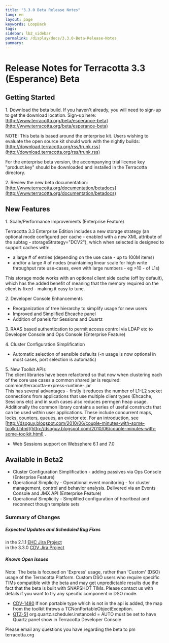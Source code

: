 ```yaml
---
title: "3.3.0 Beta Release Notes"
lang: en
layout: page
keywords: LoopBack
tags:
sidebar: lb2_sidebar
permalink: /display/docs/3.3.0-Beta-Release-Notes
summary:
---
```


# Release Notes for Terracotta 3.3 (Esperance) Beta

## Getting Started

1\. Download the beta build. If you haven't already, you will need to sign-up to get the download location. Sign-up here: [http://www.terracotta.org/beta/esperance-beta](http://www.terracotta.org/beta/esperance-beta)

NOTE: This beta is based around the enterprise kit. Users wishing to evaluate the open source kit should work with the nightly builds: [http://download.terracotta.org/rss/trunk.rss](http://download.terracotta.org/rss/trunk.rss)

For the enterprise beta version, the accompanying trial license key "product.key" should be downloaded and installed in the Terracotta directory.

2\. Review the new beta documentation: [http://www.terracotta.org/documentation/betadocs](http://www.terracotta.org/documentation/betadocs)

## New Features

1\. Scale/Performance Improvements (Enterprise Feature)

Terracotta 3.3 Enterprise Edition includes a new storage strategy (an optional mode configured per cache - enabled with a new XML attribute of the <terracotta> subtag - storageStrategy="DCV2"), which when selected is designed to support caches with:

*   a large # of entries (depending on the use case - up to 100M items)
*   and/or a large # of nodes (maintaining linear scale for high write throughput rate use-cases, even with large numbers - eg >10 - of L1s)

This storage mode works with an optional client side cache (off by default), which has the added benefit of meaning that the memory required on the client is fixed - making it easy to tune.

2\. Developer Console Enhancements

*   Reorganization of tree hierarchy to simplify usage for new users
*   Improved and Simplified Ehcache panel
*   Addition of panels for Sessions and Quartz

3\. RAAS based authentication to permit access control via LDAP etc to Developer Console and Ops Console (Enterprise Feature)

4\. Cluster Configuration Simplification

*   Automatic selection of sensible defaults (-n usage is now optional in most cases, port selection is automatic)

5\. New Toolkit APIs  
The client libraries have been refactored so that now when clustering each of the core use cases a common shared jar is required:  
common/terracotta-express-runtime-<version>.jar  
This has several advantages - firstly it reduces the number of L1-L2 socket connections from applications that use multiple client types (Ehcache, Sessions etc) and in such cases also reduces permgen heap usage.  
Additionally the common library contains a series of useful constructs that can be used within user applications. These include concurrent maps, locks, counters, queues, an evictor etc. For an introduction, see [http://dsoguy.blogspot.com/2010/06/couple-minutes-with-some-toolkit.html](http://dsoguy.blogspot.com/2010/06/couple-minutes-with-some-toolkit.html) .

*   Web Sessions support on Websphere 6.1 and 7.0

## Available in Beta2

*   Cluster Configuration Simplification - adding passives via Ops Console (Enterprise Feature)
*   Operational Simplicity - Operational event monitoring - for cluster management, control and behavior analysis. Delivered via an Events Console and JMX API (Enterprise Feature)
*   Operational Simplicity - Simplified configuration of heartbeat and reconnect though template sets

### Summary of Changes

##### Expected Updates and Scheduled Bug Fixes

in the 2.1.1 [EHC Jira Project](https://jira.terracotta.org/jira/browse/EHC#selectedTab=com.atlassian.jira.plugin.system.project%3Aroadmap-panel)  
in the 3.3.0 [CDV Jira Project](https://jira.terracotta.org/jira/browse/CDV#selectedTab=com.atlassian.jira.plugin.system.project%3Aroadmap-panel)

##### Known Open Issues

Note: The beta is focused on 'Express' usage, rather than 'Custom' (DSO) usage of the Terracotta Platform. Custom DSO users who require specific TIMs compatible with the beta and may get unpredictable results due the fact that the beta is built with SNAPSHOT TIMs. Please contact us with details if you want to try any specific component in DSO mode.

*   [CDV-1480](https://jira.terracotta.org/jira/browse/CDV-1480) If non portable type which is not in the api is added, the map from the toolkit throws a TCNonPortableObjectException.
*   [QTZ-51](https://jira.terracotta.org/jira/browse/QTZ-51) org.quartz.scheduler.instanceId = AUTO must be set to have Quartz panel show in Terracotta Developer Console

Please email any questions you have regarding the beta to pm <at> terracotta.org

